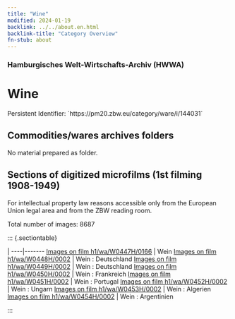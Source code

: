 ```yaml
---
title: "Wine"
modified: 2024-01-19
backlink: ../../about.en.html
backlink-title: "Category Overview"
fn-stub: about
---
```


### Hamburgisches Welt-Wirtschafts-Archiv (HWWA)

# Wine

<div class="hint">Persistent Identifier: `https://pm20.zbw.eu/category/ware/i/144031`</div>







## Commodities/wares archives folders





No material prepared as folder.



<a id="filmsections" />

## Sections of digitized microfilms (1st filming 1908-1949)

<p>For intellectual property law reasons accessible only from the European Union legal area and from the ZBW reading room.</p>



<p>Total number of images: 8687</p>




::: {.sectiontable}

 | 
----|-------
<a class="btn" href="https://pm20.zbw.eu/film/h1/wa/W0447H/0166" rel="nofollow">Images on film h1/wa/W0447H/0166</a> | Wein
<a class="btn" href="https://pm20.zbw.eu/film/h1/wa/W0448H/0002" rel="nofollow">Images on film h1/wa/W0448H/0002</a> | Wein : Deutschland
<a class="btn" href="https://pm20.zbw.eu/film/h1/wa/W0449H/0002" rel="nofollow">Images on film h1/wa/W0449H/0002</a> | Wein : Deutschland
<a class="btn" href="https://pm20.zbw.eu/film/h1/wa/W0450H/0002" rel="nofollow">Images on film h1/wa/W0450H/0002</a> | Wein : Frankreich
<a class="btn" href="https://pm20.zbw.eu/film/h1/wa/W0451H/0002" rel="nofollow">Images on film h1/wa/W0451H/0002</a> | Wein : Portugal
<a class="btn" href="https://pm20.zbw.eu/film/h1/wa/W0452H/0002" rel="nofollow">Images on film h1/wa/W0452H/0002</a> | Wein : Ungarn
<a class="btn" href="https://pm20.zbw.eu/film/h1/wa/W0453H/0002" rel="nofollow">Images on film h1/wa/W0453H/0002</a> | Wein : Algerien
<a class="btn" href="https://pm20.zbw.eu/film/h1/wa/W0454H/0002" rel="nofollow">Images on film h1/wa/W0454H/0002</a> | Wein : Argentinien


:::
















